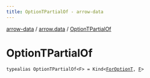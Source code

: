 ```yaml
---
title: OptionTPartialOf - arrow-data
---
```


[arrow-data](../index.html) / [arrow.data](index.html) / [OptionTPartialOf](./-option-t-partial-of.html)

# OptionTPartialOf

`typealias OptionTPartialOf<F> = Kind<`[`ForOptionT`](-for-option-t.html)`, `[`F`](-option-t-partial-of.html#F)`>`